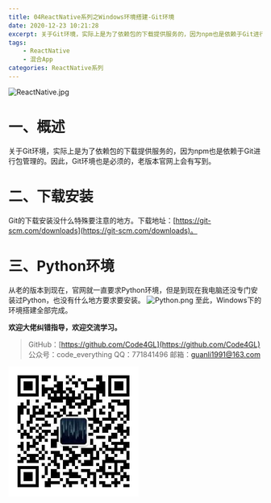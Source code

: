 ```yaml
---
title: 04ReactNative系列之Windows环境搭建-Git环境
date: 2020-12-23 10:21:28
excerpt: 关于Git环境，实际上是为了依赖包的下载提供服务的，因为npm也是依赖于Git进行包管理的。因此，Git环境也是必须的，老版本官网上会有写到。
tags:
    - ReactNative
    - 混合App
categories: ReactNative系列
---
```


![ReactNative.jpg](https://upload-images.jianshu.io/upload_images/18236822-e9d8ac4cb99f3b3f.jpg?imageMogr2/auto-orient/strip%7CimageView2/2/w/1240)
# 一、概述
关于Git环境，实际上是为了依赖包的下载提供服务的，因为npm也是依赖于Git进行包管理的。因此，Git环境也是必须的，老版本官网上会有写到。
# 二、下载安装
Git的下载安装没什么特殊要注意的地方。下载地址：[https://git-scm.com/downloads](https://git-scm.com/downloads)。
# 三、Python环境
从老的版本到现在，官网就一直要求Python环境，但是到现在我电脑还没专门安装过Python，也没有什么地方要求要安装。
![Python.png](https://upload-images.jianshu.io/upload_images/18236822-0a969e0340072e45.png?imageMogr2/auto-orient/strip%7CimageView2/2/w/1240)
至此，Windows下的环境搭建全部完成。

**欢迎大佬纠错指导，欢迎交流学习。**

>GitHub：[https://github.com/Code4GL](https://github.com/Code4GL)
公众号：code_everything
QQ：771841496
邮箱：guanli1991@163.com

![code_everything](/images/code_everything.jpg)
